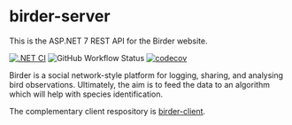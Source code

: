 # birder-server

This is the ASP.NET 7 REST API for the Birder website.

[![.NET CI](https://github.com/andrew-stuart-cross/birder-server/actions/workflows/dotnet.yml/badge.svg)](https://github.com/andrew-stuart-cross/birder-server/actions/workflows/dotnet.yml)
![GitHub Workflow Status](https://img.shields.io/github/actions/workflow/status/andrew-stuart-cross/birder-server/dotnet.yml)
[![codecov](https://codecov.io/gh/andrew-stuart-cross/birder-server/branch/master/graph/badge.svg?token=OCD78ZYJ6Y)](https://codecov.io/gh/andrew-stuart-cross/birder-server)
<!-- dotnet badge not supported -->
<!-- [![Known Vulnerabilities](https://snyk.io/test/github/andrew-stuart-cross/birder-server/badge.svg)](https://snyk.io/test/github/andrew-stuart-cross/birder-server) -->

Birder is a social network-style platform for logging, sharing, and analysing bird observations. Ultimately, the aim is to feed the data to an algorithm which will help with species identification. 

The complementary client respository is [birder-client](https://github.com/andrew-stuart-cross/birder-client).

